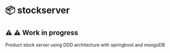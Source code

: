 # 📦 stockserver

## ⚠️ ⚠️ Work in progress 

Product stock server using DDD architecture with springboot and mongoDB

